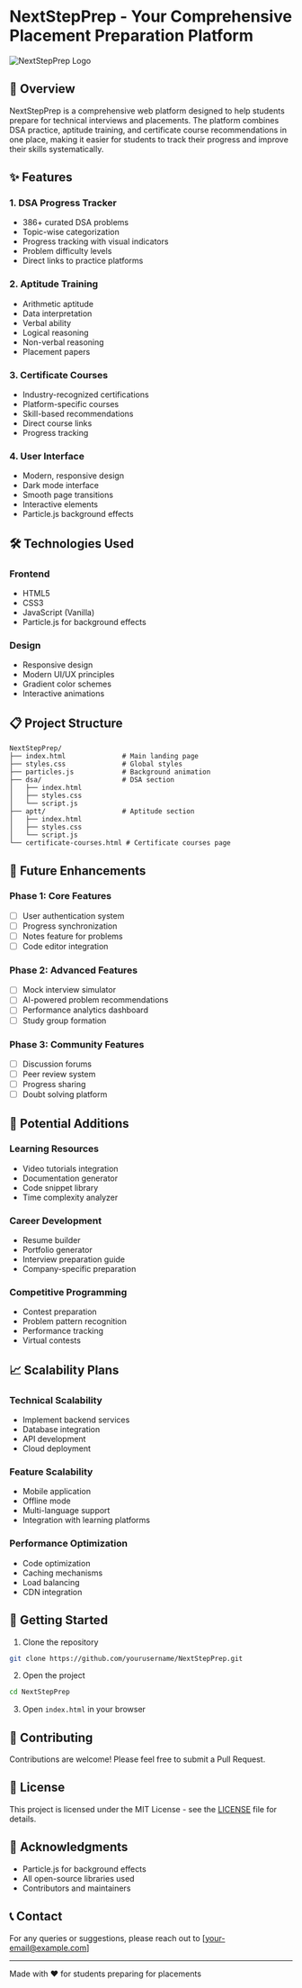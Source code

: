 # NextStepPrep - Your Comprehensive Placement Preparation Platform

![NextStepPrep Logo](https://via.placeholder.com/150) <!-- Add your logo here -->

## 🚀 Overview

NextStepPrep is a comprehensive web platform designed to help students prepare for technical interviews and placements. The platform combines DSA practice, aptitude training, and certificate course recommendations in one place, making it easier for students to track their progress and improve their skills systematically.

## ✨ Features

### 1. DSA Progress Tracker
- 386+ curated DSA problems
- Topic-wise categorization
- Progress tracking with visual indicators
- Problem difficulty levels
- Direct links to practice platforms

### 2. Aptitude Training
- Arithmetic aptitude
- Data interpretation
- Verbal ability
- Logical reasoning
- Non-verbal reasoning
- Placement papers

### 3. Certificate Courses
- Industry-recognized certifications
- Platform-specific courses
- Skill-based recommendations
- Direct course links
- Progress tracking

### 4. User Interface
- Modern, responsive design
- Dark mode interface
- Smooth page transitions
- Interactive elements
- Particle.js background effects

## 🛠️ Technologies Used

### Frontend
- HTML5
- CSS3
- JavaScript (Vanilla)
- Particle.js for background effects

### Design
- Responsive design
- Modern UI/UX principles
- Gradient color schemes
- Interactive animations

## 📋 Project Structure

```
NextStepPrep/
├── index.html              # Main landing page
├── styles.css              # Global styles
├── particles.js            # Background animation
├── dsa/                    # DSA section
│   ├── index.html
│   ├── styles.css
│   └── script.js
├── aptt/                   # Aptitude section
│   ├── index.html
│   ├── styles.css
│   └── script.js
└── certificate-courses.html # Certificate courses page
```

## 🔮 Future Enhancements

### Phase 1: Core Features
- [ ] User authentication system
- [ ] Progress synchronization
- [ ] Notes feature for problems
- [ ] Code editor integration

### Phase 2: Advanced Features
- [ ] Mock interview simulator
- [ ] AI-powered problem recommendations
- [ ] Performance analytics dashboard
- [ ] Study group formation

### Phase 3: Community Features
- [ ] Discussion forums
- [ ] Peer review system
- [ ] Progress sharing
- [ ] Doubt solving platform

## 🎯 Potential Additions

### Learning Resources
- Video tutorials integration
- Documentation generator
- Code snippet library
- Time complexity analyzer

### Career Development
- Resume builder
- Portfolio generator
- Interview preparation guide
- Company-specific preparation

### Competitive Programming
- Contest preparation
- Problem pattern recognition
- Performance tracking
- Virtual contests

## 📈 Scalability Plans

### Technical Scalability
- Implement backend services
- Database integration
- API development
- Cloud deployment

### Feature Scalability
- Mobile application
- Offline mode
- Multi-language support
- Integration with learning platforms

### Performance Optimization
- Code optimization
- Caching mechanisms
- Load balancing
- CDN integration

## 🚀 Getting Started

1. Clone the repository
```bash
git clone https://github.com/yourusername/NextStepPrep.git
```

2. Open the project
```bash
cd NextStepPrep
```

3. Open `index.html` in your browser

## 🤝 Contributing

Contributions are welcome! Please feel free to submit a Pull Request.

## 📝 License

This project is licensed under the MIT License - see the [LICENSE](LICENSE) file for details.

## 🙏 Acknowledgments

- Particle.js for background effects
- All open-source libraries used
- Contributors and maintainers

## 📞 Contact

For any queries or suggestions, please reach out to [your-email@example.com]

---

Made with ❤️ for students preparing for placements 
